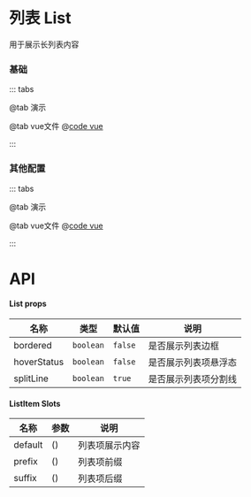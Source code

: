 # 列表  List

用于展示长列表内容

### 基础

::: tabs

@tab 演示
<ListDemo1></ListDemo1>

@tab vue文件
@[code vue](ListDemo1.vue)

:::

### 其他配置

::: tabs

@tab 演示
<ListDemo2></ListDemo2>

@tab vue文件
@[code vue](ListDemo2.vue)

:::

# API
#### List props
| 名称         | 类型        | 默认值     | 说明         |
|------------|-----------|---------|------------|
| bordered     | `boolean` | `false` | 是否展示列表边框   |
| hoverStatus     | `boolean` | `false` | 是否展示列表项悬浮态 |
| splitLine     | `boolean` | `true`  | 是否展示列表项分割线 |

#### ListItem Slots
| 名称      | 参数 | 说明      |
|---------|----|---------|
| default | () | 列表项展示内容 |
| prefix  | () | 列表项前缀   |
| suffix  | () | 列表项后缀   |


